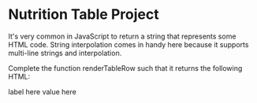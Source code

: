# Nutrition Table Project

It's very common in JavaScript to return a string that represents some HTML code. String interpolation comes in handy here because it supports multi-line strings and interpolation.

Complete the function renderTableRow such that it returns the following HTML:

<tr>
    <td>label here</td>
    <td>value here</td>
</tr>
